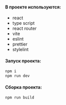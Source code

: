 #### В проекте используются:

- react
- type script
- react router
- vite
- eslint
- prettier
- stylelint


#### Запуск проекта:

```bash
npm i
npm run dev
```

#### Сборка проекта:

```bash
npm run build
```
